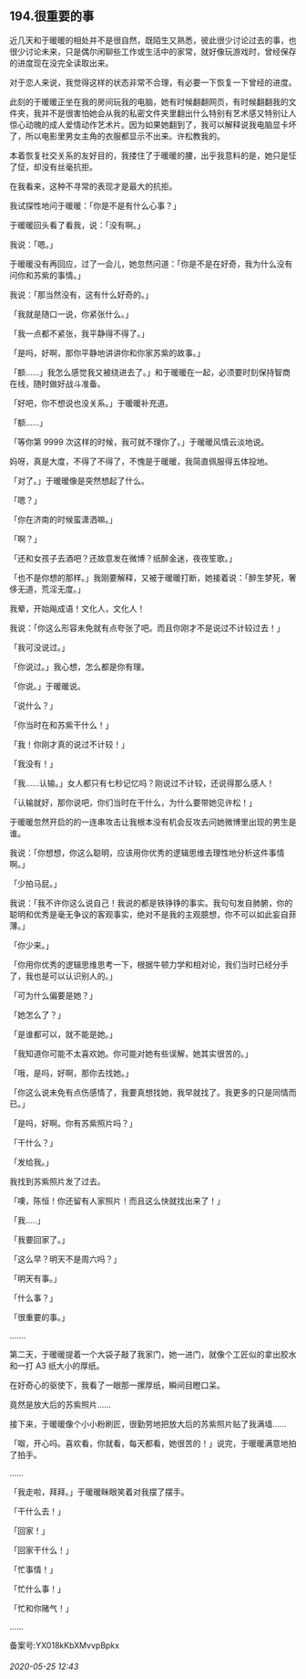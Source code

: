 ## 194.很重要的事
近几天和于暖暖的相处并不是很自然，既陌生又熟悉，彼此很少讨论过去的事，也很少讨论未来，只是偶尔闲聊些工作或生活中的家常，就好像玩游戏时，曾经保存的进度现在没完全读取出来。


对于恋人来说，我觉得这样的状态非常不合理，有必要一下恢复一下曾经的进度。


此刻的于暖暖正坐在我的房间玩我的电脑，她有时候翻翻网页，有时候翻翻我的文件夹，我并不是很害怕她会从我的私密文件夹里翻出什么特别有艺术感又特别让人惊心动魄的成人爱情动作艺术片。因为如果她翻到了，我可以解释说我电脑显卡坏了，所以电影里男女主角的衣服都显示不出来。许松教我的。


本着恢复社交关系的友好目的，我搂住了于暖暖的腰，出乎我意料的是，她只是怔了怔，却没有丝毫抗拒。


在我看来，这种不寻常的表现才是最大的抗拒。


我试探性地问于暖暖：「你是不是有什么心事？」


于暖暖回头看了看我，说：「没有啊。」


我说：「嗯。」


于暖暖没有再回应，过了一会儿，她忽然问道：「你是不是在好奇，我为什么没有问你和苏紫的事情。」


我说：「那当然没有，这有什么好奇的。」


「我就是随口一说，你紧张什么。」


「我一点都不紧张，我平静得不得了。」


「是吗，好啊，那你平静地讲讲你和你家苏紫的故事。」


「额……」我怎么感觉我又被绕进去了。」和于暖暖在一起，必须要时刻保持智商在线，随时做好战斗准备。


「好吧，你不想说也没关系。」于暖暖补充道。


「额……」


「等你第 9999 次这样的时候，我可就不理你了。」于暖暖风情云淡地说。


妈呀，真是大度，不得了不得了，不愧是于暖暖，我简直佩服得五体投地。


「对了。」于暖暖像是突然想起了什么。


「嗯？」


「你在济南的时候蛮潇洒嘛。」


「啊？」


「还和女孩子去酒吧？还故意发在微博？纸醉金迷，夜夜笙歌。」


「也不是你想的那样。」我刚要解释，又被于暖暖打断，她接着说：「醉生梦死，奢侈无道，荒淫无度。」


我晕，开始飚成语！文化人，文化人！


我说：「你这么形容未免就有点夸张了吧。而且你刚才不是说过不计较过去！」


「我可没说过。」


「你说过。」我心想，怎么都是你有理。


「你说。」于暖暖说。


「说什么？」


「你当时在和苏紫干什么！」


「我！你刚才真的说过不计较！」


「我没有！」


「我……认输。」女人都只有七秒记忆吗？刚说过不计较，还说得那么感人！


「认输就好，那你说吧，你们当时在干什么，为什么要带她见许松！」


于暖暖忽然开启的的一连串攻击让我根本没有机会反攻去问她微博里出现的男生是谁。


我说：「你想想，你这么聪明，应该用你优秀的逻辑思维去理性地分析这件事情啊。」


「少拍马屁。」


我说：「我不许你这么说自己！我说的都是铁铮铮的事实。我句句发自肺腑，你的聪明和优秀是毫无争议的客观事实，绝对不是我的主观臆想，你不可以如此妄自菲薄。」


「你少来。」


「你用你优秀的逻辑思维思考一下，根据牛顿力学和相对论，我们当时已经分手了，我也是可以认识别人的。」


「可为什么偏要是她？」


「她怎么了？」


「是谁都可以，就不能是她。」


「我知道你可能不太喜欢她。你可能对她有些误解，她其实很苦的。」


「哦，是吗，好啊，那你去找她。」


「你这么说未免有点伤感情了，我要真想找她，我早就找了。我更多的只是同情而已。」


「是吗，好啊。你有苏紫照片吗？」


「干什么？」


「发给我。」


我找到苏紫照片发了过去。


「噢，陈恒！你还留有人家照片！而且这么快就找出来了！」


「我.....」


「我要回家了。」


「这么早？明天不是周六吗？」


「明天有事。」


「什么事？」


「很重要的事。」


…….


第二天，于暖暖提着一个大袋子敲了我家门，她一进门，就像个工匠似的拿出胶水和一打 A3 纸大小的厚纸。


在好奇心的驱使下，我看了一眼那一摞厚纸，瞬间目瞪口呆。


竟然是放大后的苏紫照片……


接下来，于暖暖像个小小粉刷匠，很勤劳地把放大后的苏紫照片贴了我满墙……


「呶，开心吗。喜欢看，你就看，每天都看，她很苦的！」说完，于暖暖满意地拍了拍手。


……


「我走啦，拜拜。」于暖暖眯眼笑着对我摆了摆手。


「干什么去！」


「回家！」


「回家干什么！」


「忙事情！」


「忙什么事！」


「忙和你赌气！」


……


备案号:YX018kKbXMvvpBpkx


###### 2020-05-25 12:43
